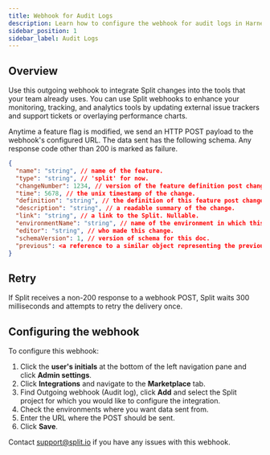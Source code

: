 ```yaml
---
title: Webhook for Audit Logs
description: Learn how to configure the webhook for audit logs in Harness FME.
sidebar_position: 1
sidebar_label: Audit Logs
---
```


## Overview

Use this outgoing webhook to integrate Split changes into the tools that your team already uses. You can use Split webhooks to enhance your monitoring, tracking, and analytics tools by updating external issue trackers and support tickets or overlaying performance charts.

Anytime a feature flag is modified, we send an HTTP POST payload to the webhook's configured URL. The data sent has the following schema. Any response code other than 200 is marked as failure.

```json
{
  "name": "string", // name of the feature.
  "type": "string", // 'split' for now.
  "changeNumber": 1234, // version of the feature definition post change.
  "time": 5678, // the unix timestamp of the change.
  "definition": "string", // the definition of this feature post change.
  "description": "string", // a readable summary of the change.
  "link": "string", // a link to the Split. Nullable.
  "environmentName": "string", // name of the environment in which this Split was changed.
  "editor": "string", // who made this change.
  "schemaVersion": 1, // version of schema for this doc.
  "previous": <a reference to a similar object representing the previous change> 
}
```

## Retry

If Split receives a non-200 response to a webhook POST, Split waits 300 milliseconds and attempts to retry the delivery once.

## Configuring the webhook

To configure this webhook:

1. Click the **user's initials** at the bottom of the left navigation pane and click **Admin settings**.
1. Click **Integrations** and navigate to the **Marketplace** tab.
1. Find Outgoing webhook (Audit log), click **Add** and select the Split project for which you would like to configure the integration.
1. Check the environments where you want data sent from.
1. Enter the URL where the POST should be sent.
1. Click **Save**.

Contact support@split.io if you have any issues with this webhook.